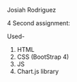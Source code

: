Josiah Rodriguez

4 Second assignment:

Used-
1. HTML
2. CSS (BootStrap 4)
3. JS
4. Chart.js library
